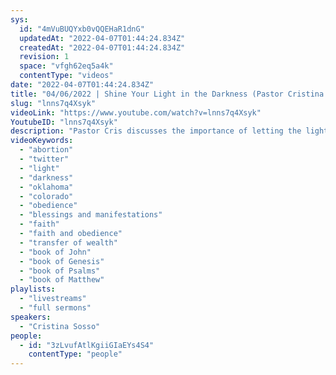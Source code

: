 ```yaml
---
sys:
  id: "4mVuBUQYxb0vQQEHaR1dnG"
  updatedAt: "2022-04-07T01:44:24.834Z"
  createdAt: "2022-04-07T01:44:24.834Z"
  revision: 1
  space: "vfgh62eq5a4k"
  contentType: "videos"
date: "2022-04-07T01:44:24.834Z"
title: "04/06/2022 | Shine Your Light in the Darkness (Pastor Cristina Sosso)"
slug: "lnns7q4Xsyk"
videoLink: "https://www.youtube.com/watch?v=lnns7q4Xsyk"
YoutubeID: "lnns7q4Xsyk"
description: "Pastor Cris discusses the importance of letting the light shine. As Christians we are not supposed to focus on the darkness or how dark things are. We are the light of the world. We are supposed to drive back the darkness! In Genesis 1 it says that darkness was covering the earth, but God didn't focus on the darkness nor did He concern Himself with it. Instead God spoke, \"Let there be light,\" and light came. That is what God intends for us to do to the arts and entertainment and throughout the world. This sermon was delivered by Pastor Cristina Sosso at Freedom Fellowship Church International on April 06, 2022."
videoKeywords:
  - "abortion"
  - "twitter"
  - "light"
  - "darkness"
  - "oklahoma"
  - "colorado"
  - "obedience"
  - "blessings and manifestations"
  - "faith"
  - "faith and obedience"
  - "transfer of wealth"
  - "book of John"
  - "book of Genesis"
  - "book of Psalms"
  - "book of Matthew"
playlists:
  - "livestreams"
  - "full sermons"
speakers:
  - "Cristina Sosso"
people:
  - id: "3zLvufAtlKgiiGIaEYs4S4"
    contentType: "people"
---
```

